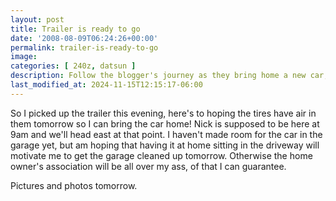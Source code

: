 ```yaml
---
layout: post
title: Trailer is ready to go
date: '2008-08-09T06:24:26+00:00'
permalink: trailer-is-ready-to-go
image: 
categories: [ 240z, datsun ]
description: Follow the blogger's journey as they bring home a new car, deal with trailer woes and face garage cleanup in anticipation.
last_modified_at: 2024-11-15T12:15:17-06:00
---
```



So I picked up the trailer this evening, here's to hoping the tires have air in them tomorrow so I can bring the car home! Nick is supposed to be here at 9am and we'll head east at that point. I haven't made room for the car in the garage yet, but am hoping that having it at home sitting in the driveway will motivate me to get the garage cleaned up tomorrow. Otherwise the home owner's association will be all over my ass, of that I can guarantee.

Pictures and photos tomorrow.








